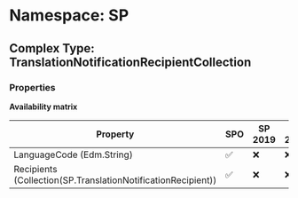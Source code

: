 # Namespace: SP

## Complex Type: TranslationNotificationRecipientCollection

### Properties

**Availability matrix**

Property | SPO | SP 2019 | SP 2016 | SP 2013
----------|-----|---------|---------|--------
LanguageCode (Edm.String) | ✅ | ❌ | ❌ | ❌
Recipients (Collection(SP.TranslationNotificationRecipient)) | ✅ | ❌ | ❌ | ❌

